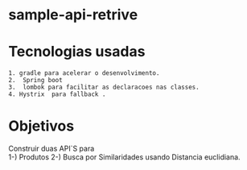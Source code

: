 # sample-api-retrive


# Tecnologias usadas 



    1. gradle para acelerar o desenvolvimento.
    2.  Spring boot 
    3.  lombok para facilitar as declaracoes nas classes.
    4. Hystrix  para fallback .
    
    
     
# Objetivos

Construir duas API`S para  
1-) Produtos
2-) Busca por Similaridades usando Distancia euclidiana.

  

